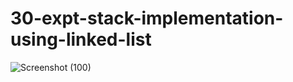 # 30-expt-stack-implementation-using-linked-list
![Screenshot (100)](https://github.com/DikshaMeena03/30-expt-stack-implementation-using-linked-list/assets/148327414/0f3b588c-3b06-4439-807b-5fb26e4d6a03)
